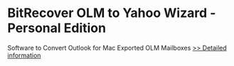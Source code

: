 # BitRecover OLM to Yahoo Wizard - Personal Edition
Software to Convert Outlook for Mac Exported OLM Mailboxes
[>> Detailed information](https://secure.shareit.com/shareit/product.html?productid=300810060&affiliateid=200057808)